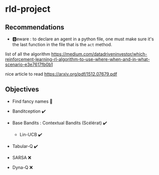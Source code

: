 # rld-project

## Recommendations

- :b:eware : to declare an agent in a python file, one must make sure it's the last function in the file that is the `act` method.

list of all the algorithm https://medium.com/datadriveninvestor/which-reinforcement-learning-rl-algorithm-to-use-where-when-and-in-what-scenario-e3e7617fb0b1

nice article to read https://arxiv.org/pdf/1512.07679.pdf

## Objectives

- Find fancy names :dancer:

- Banditception​ :heavy_check_mark:

- Base Bandits : Contextual Bandits (Scélérat) :heavy_check_mark:

  - Lin-UCB :heavy_check_mark:
  
- Tabular-Q :heavy_check_mark:

- SARSA :x:

- Dyna-Q :x:

  

